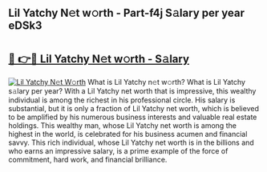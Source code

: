 ## Lil Yatchy N𝚎t w𝚘rth - Part-f4j S𝚊lary per year eDSk3

# <h2><a href="http://gc3yz0m.nevu.top/?p=Lil+Yatchy">🔗 👉🔴 Lil Yatchy N𝚎t w𝚘rth - S𝚊lary</a></h2>

[![Lil Yatchy N𝚎t W𝚘rth](https://i.imgur.com/Oavwk0R.jpeg)](http://gc3yz0m.nevu.top/?p=Lil+Yatchy)
What is Lil Yatchy n𝚎t w𝚘rth? What is Lil Yatchy s𝚊lary per year?
With a Lil Yatchy net worth that is impressive, this wealthy individual is among the richest in his professional circle. His salary is substantial, but it is only a fraction of Lil Yatchy net worth, which is believed to be amplified by his numerous business interests and valuable real estate holdings. This wealthy man, whose Lil Yatchy net worth is among the highest in the world, is celebrated for his business acumen and financial savvy. This rich individual, whose Lil Yatchy net worth is in the billions and who earns an impressive salary, is a prime example of the force of commitment, hard work, and financial brilliance.
